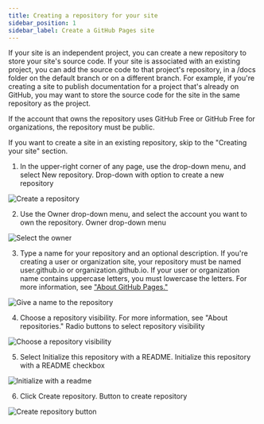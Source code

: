 ```yaml
---
title: Creating a repository for your site
sidebar_position: 1
sidebar_label: Create a GitHub Pages site
---
```


If your site is an independent project, you can create a new repository to store
your site's source code. If your site is associated with an existing project,
you can add the source code to that project's repository, in a /docs folder on
the default branch or on a different branch. For example, if you're creating a
site to publish documentation for a project that's already on GitHub, you may
want to store the source code for the site in the same repository as the
project.

If the account that owns the repository uses GitHub Free or GitHub Free for
organizations, the repository must be public.

If you want to create a site in an existing repository, skip to the "Creating
your site" section.

1. In the upper-right corner of any page, use the drop-down menu, and select New
   repository. Drop-down with option to create a new repository

![Create a repository](https://docs.github.com/assets/cb-11427/images/help/repository/repo-create.png)

2. Use the Owner drop-down menu, and select the account you want to own the
   repository. Owner drop-down menu

![Select the owner](https://docs.github.com/assets/cb-23682/images/help/repository/create-repository-owner.png)

3. Type a name for your repository and an optional description. If you're
   creating a user or organization site, your repository must be named
   user.github.io or organization.github.io. If your user or organization
   name contains uppercase letters, you must lowercase the letters. For more
   information, see ["About GitHub Pages."](https://docs.github.com/en/articles/about-github-pages#publishing-sources-for-github-pages-sites)

![Give a name to the repository](https://docs.github.com/assets/cb-34195/images/help/pages/create-repository-name-pages.png)

4. Choose a repository visibility. For more information, see "About
   repositories." Radio buttons to select repository visibility

![Choose a repository visibility](https://docs.github.com/assets/cb-20877/images/help/repository/create-repository-public-private.png)

5. Select Initialize this repository with a README. Initialize this repository
   with a README checkbox

![Initialize with a readme](https://docs.github.com/assets/cb-49938/images/help/repository/initialize-with-readme.png)

6. Click Create repository. Button to create repository

![Create repository button](https://docs.github.com/assets/cb-19887/images/help/repository/create-repository-button.png)
